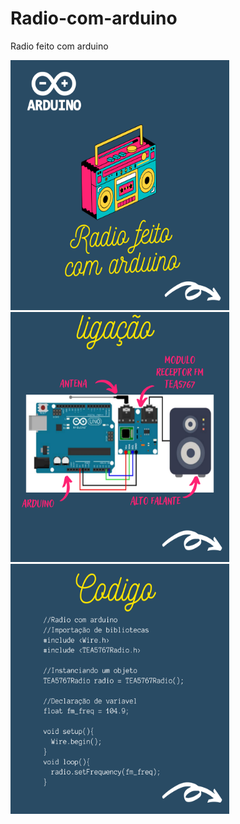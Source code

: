 # Radio-com-arduino
Radio feito com arduino 

   <img src="https://github.com/joaoryan/Radio-com-arduino/blob/main/1.png" width="350px" height="400px"/>
<img src="https://github.com/joaoryan/Radio-com-arduino/blob/main/2.png" width="350px" height="400px"/>
<img src="https://github.com/joaoryan/Radio-com-arduino/blob/main/3.png" width="350px" height="400px"/>

